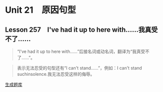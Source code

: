 ﻿ # Unit 21　原因句型
 ## Lesson 257　I've had it up to here with……我真受不了……
 
> “I've had it up to here with……”后接名词或动名词，翻译为“我真受不了……”。

> 表示无法忍受的句型还有“I can't stand……”，例如：I can't stand suchinsolence.我无法忍受这样的侮辱。


 [生成题库](./question/f257.json)